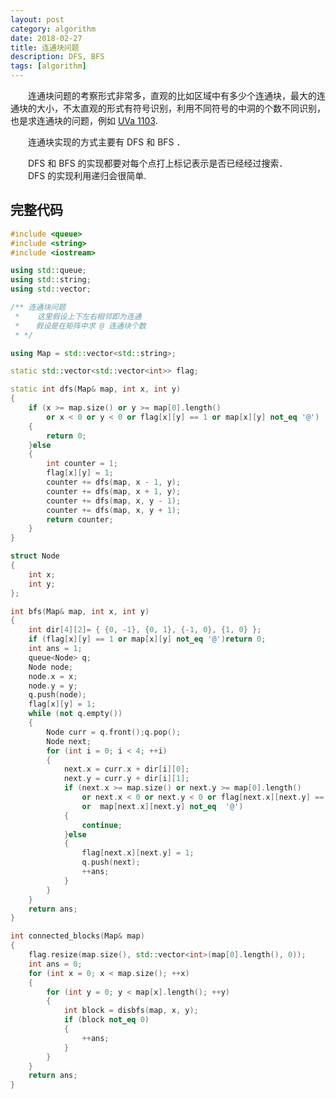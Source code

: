 ```yaml
---
layout: post
category: algorithm
date: 2018-02-27
title: 连通块问题
description: DFS, BFS
tags: [algorithm]
---
```


　　连通块问题的考察形式非常多，直观的比如区域中有多少个连通块，最大的连通块的大小，不太直观的形式有符号识别，利用不同符号的中洞的个数不同识别，也是求连通块的问题，例如 [UVa 1103](https://uva.onlinejudge.org/index.php?option=com_onlinejudge&Itemid=8&page=show_problem&problem=3544).

　　连通块实现的方式主要有 DFS 和 BFS ．

　　DFS 和 BFS 的实现都要对每个点打上标记表示是否已经经过搜索．<br>
　　DFS 的实现利用递归会很简单.


## 完整代码

```C++
#include <queue>
#include <string>
#include <iostream>

using std::queue;
using std::string;
using std::vector;

/** 连通块问题
 *    这里假设上下左右相邻即为连通
 * 　 假设是在矩阵中求 @ 连通块个数
 * */

using Map = std::vector<std::string>;

static std::vector<std::vector<int>> flag;

static int dfs(Map& map, int x, int y)
{
    if (x >= map.size() or y >= map[0].length()
        or x < 0 or y < 0 or flag[x][y] == 1 or map[x][y] not_eq '@')
    {
        return 0;
    }else
    {
        int counter = 1;
        flag[x][y] = 1;
        counter += dfs(map, x - 1, y);
        counter += dfs(map, x + 1, y);
        counter += dfs(map, x, y - 1);
        counter += dfs(map, x, y + 1);
        return counter;
    }
}

struct Node
{
    int x;
    int y;
};

int bfs(Map& map, int x, int y)
{
    int dir[4][2]= { {0, -1}, {0, 1}, {-1, 0}, {1, 0} };
    if (flag[x][y] == 1 or map[x][y] not_eq '@')return 0;
    int ans = 1;
    queue<Node> q;
    Node node;
    node.x = x;
    node.y = y;
    q.push(node);
    flag[x][y] = 1;
    while (not q.empty())
    {
        Node curr = q.front();q.pop();
        Node next;
        for (int i = 0; i < 4; ++i)
        {
            next.x = curr.x + dir[i][0];
            next.y = curr.y + dir[i][1];
            if (next.x >= map.size() or next.y >= map[0].length()
                or next.x < 0 or next.y < 0 or flag[next.x][next.y] == 1
                or  map[next.x][next.y] not_eq  '@')
            {
                continue;
            }else
            {
                flag[next.x][next.y] = 1;
                q.push(next);
                ++ans;
            }
        }
    }
    return ans;
}

int connected_blocks(Map& map)
{
    flag.resize(map.size(), std::vector<int>(map[0].length(), 0));
    int ans = 0;
    for (int x = 0; x < map.size(); ++x)
    {
        for (int y = 0; y < map[x].length(); ++y)
        {
            int block = disbfs(map, x, y);
            if (block not_eq 0)
            {
                ++ans;
            }
        }
    }
    return ans;
}
```

<!--
>　　我曾见过日薄西山，星光灿烂，自以为再也不会见到比那更美的事物，直到我见到了你
-->